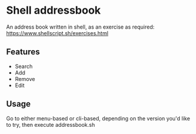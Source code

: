 # Shell addressbook
An address book written in shell, as an exercise as required: https://www.shellscript.sh/exercises.html

## Features
- Search
- Add
- Remove
- Edit

## Usage
Go to either menu-based or cli-based, depending on the version you'd like to try, then execute addressbook.sh
